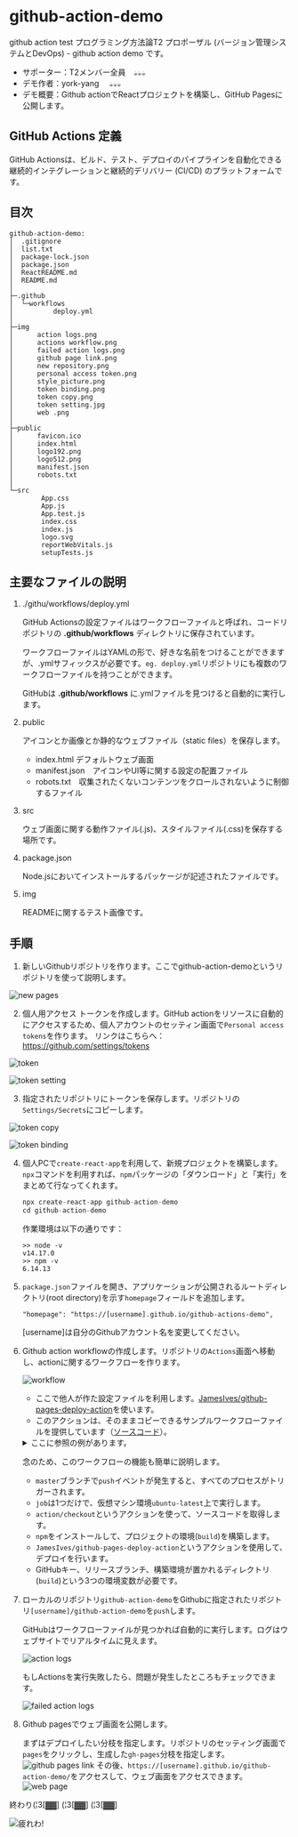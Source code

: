 # github-action-demo
github action test
プログラミング方法論T2 プロポーザル (バージョン管理システムとDevOps) - github action demo です。
- サポーター：T2メンバー全員　`☕☕☕`
- デモ作者：york-yang 　`☕☕☕`
- デモ概要：Github actionでReactプロジェクトを構築し、GitHub Pagesに公開します。


## GitHub Actions 定義
GitHub Actionsは、ビルド、テスト、デプロイのパイプラインを自動化できる継続的インテグレーションと継続的デリバリー (CI/CD) のプラットフォームです。

## 目次
```
github-action-demo:
│  .gitignore
│  list.txt
│  package-lock.json
│  package.json
│  ReactREADME.md
│  README.md
│  
├─.github
│  └─workflows
│          deploy.yml
│          
├─img
│      action logs.png
│      actions workflow.png
│      failed action logs.png
│      github page link.png
│      new repository.png
│      personal access token.png
│      style_picture.png
│      token binding.png
│      token copy.png
│      token setting.jpg
│      web .png
│          
├─public
│      favicon.ico
│      index.html
│      logo192.png
│      logo512.png
│      manifest.json
│      robots.txt
│      
└─src
        App.css
        App.js
        App.test.js
        index.css
        index.js
        logo.svg
        reportWebVitals.js
        setupTests.js
```

## 主要なファイルの説明
1. ./githu/workflows/deploy.yml

   GitHub Actionsの設定ファイルはワークフローファイルと呼ばれ、コードリポジトリの **.github/workflows** ディレクトリに保存されています。

   ワークフローファイルはYAMLの形で、好きな名前をつけることができますが、.ymlサフィックスが必要です。`eg. deploy.yml`リポジトリにも複数のワークフローファイルを持つことができます。

   GitHubは **.github/workflows** に.ymlファイルを見つけると自動的に実行します。

2. public

   アイコンとか画像とか静的なウェブファイル（static files）を保存します。
   - index.html デフォルトウェブ画面
   - manifest.json　アイコンやUI等に関する設定の配置ファイル
   - robots.txt　収集されたくないコンテンツをクロールされないように制御するファイル
   
3. src
   
   ウェブ画面に関する動作ファイル(.js)、スタイルファイル(.css)を保存する場所です。

4. package.json
    
   Node.jsにおいてインストールするパッケージが記述されたファイルです。

5. img
   
   READMEに関するテスト画像です。


## 手順
1. 新しいGithubリポジトリを作ります。ここでgithub-action-demoというリポジトリを使って説明します。

  ![new pages](https://github.com/york-yang-me/github-action-demo/blob/master/img/new%20repository.png)
  
2. 個人用アクセス トークンを作成します。GitHub actionをリソースに自動的にアクセスするため、個人アカウントのセッティン画面で`Personal access tokens`を作ります。
   リンクはこちらへ：https://github.com/settings/tokens

  ![token](https://github.com/york-yang-me/github-action-demo/blob/master/img/personal%20access%20token.png)

  ![token setting](https://github.com/york-yang-me/github-action-demo/blob/master/img/token%20setting.jpg)

3. 指定されたリポジトリにトークンを保存します。リポジトリの`Settings/Secrets`にコピーします。

  ![token copy](https://github.com/york-yang-me/github-action-demo/blob/master/img/token%20copy.png)

  ![token binding](https://github.com/york-yang-me/github-action-demo/blob/master/img/token%20binding.png)

4. 個人PCで`create-react-app`を利用して、新規プロジェクトを構築します。`npx`コマンドを利用すれば、`npm`パッケージの「ダウンロード」と「実行」をまとめて行なってくれます。
   ```node.js
   npx create-react-app github-action-demo
   cd github-action-demo
   ```
   作業環境は以下の通りです：
   ```shell
   >> node -v
   v14.17.0
   >> npm -v
   6.14.13
   ```

5. `package.json`ファイルを開き、アプリケーションが公開されるルートディレクトリ(root directory)を示す`homepage`フィールドを追加します。
   ```
   "homepage": "https://[username].github.io/github-actions-demo",
   ```
   [username]は自分のGithubアカウント名を変更してください。

6. Github action workflowの作成します。リポジトリの`Actions`画面へ移動し、actionに関するワークフローを作ります。

   ![workflow](https://github.com/york-yang-me/github-action-demo/blob/master/img/actions%20workflow.png)

   - ここで他人が作た設定ファイルを利用します。[JamesIves/github-pages-deploy-action](https://github.com/marketplace/actions/deploy-to-github-pages)を使います。
 　
   - このアクションは、そのままコピーできるサンプルワークフローファイルを提供しています（[ソースコード](https://github.com/ruanyf/github-actions-demo/blob/master/.github/workflows/ci.yml)）。
   
   <details><summary>ここに参照の例があります。</summary>     
   <p>
           
   ```yml
        name: GitHub Actions Build and Deploy Demo
        on:
          push:
            branches:
              - master
        jobs:
          build-and-deploy:
            runs-on: ubuntu-latest
            steps:
              - name: Checkout 🛎️
                uses: actions/checkout@v2.3.1
                with:
                  persist-credentials: false

              - name: Install and Build 🔧
                run: |
                  npm install
                  npm run-script build

              - name: Deploy 🚀
                uses: JamesIves/github-pages-deploy-action@4.1.1
                with:
                  branch: gh-pages
                  folder: build
                  token: ${{ secrets.ACCESS_TOKEN }}   
   ```
           
   </p>
   </details>
   
   念のため、このワークフローの機能も簡単に説明します。
   - `master`ブランチで`push`イベントが発生すると、すべてのプロセスがトリガーされます。
   - `job`は1つだけで、仮想マシン環境`ubuntu-latest`上で実行します。
   - `action/checkout`というアクションを使って、ソースコードを取得します。
   - `npm`をインストールして、プロジェクトの環境(`build`)を構築します。
   - `JamesIves/github-pages-deploy-action`というアクションを使用して、デプロイを行います。
   - GitHubキー、リリースブランチ、構築環境が置かれるディレクトリ(`build`)という3つの環境変数が必要です。 
    
7. ローカルのリポジトリ`github-action-demo`をGithubに指定されたリポジトリ`[username]/github-action-demo`を`push`します。
   
   GitHubはワークフローファイルが見つかれば自動的に実行します。ログはウェブサイトでリアルタイムに見えます。
   
   ![action logs](https://github.com/york-yang-me/github-action-demo/blob/master/img/action%20logs.png)
   
   もしActionsを実行失敗したら、問題が発生したところもチェックできます。
   
   ![failed action logs](https://github.com/york-yang-me/github-action-demo/blob/master/img/failed%20action%20logs.png)
8. Github pagesでウェブ画面を公開します。

   まずはデプロイしたい分枝を指定します。リポジトリのセッティング画面で`pages`をクリックし、生成した`gh-pages`分枝を指定します。
    ![github pages link](https://github.com/york-yang-me/github-action-demo/blob/master/img/github%20page%20link.png)
   その後、`https://[username].github.io/github-action-demo/`をアクセスして、ウェブ画面をアクセスできます。
   ![web page](https://github.com/york-yang-me/github-action-demo/blob/master/img/web%20.png)
   

終わり(¦3[▓▓] (¦3[▓▓] (¦3[▓▓] 

![疲れわ!](https://github.com/york-yang-me/github-action-demo/blob/master/img/style_picture.png)

